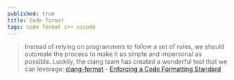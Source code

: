 ```yaml
---
published: true
title: Code format
tags: code format c++ vscode
---
```

> Instead of relying on programmers to follow a set of rules, we should automate the process to make it as simple and impersonal as possible. Luckily, the clang team has created a wonderful tool that we can leverage: [clang-format](https://www.kernel.org/doc/html/latest/process/clang-format.html) - [Enforcing a Code Formatting Standard](https://embeddedartistry.com/blog/2017/10/23/creating-and-enforcing-a-code-formatting-standard-with-clang-format/)
